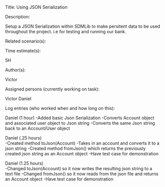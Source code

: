 Title: Using JSON Serialization

Description:

Setup a JSON Serialization within SDMLib to make persitent data to be used throughout the project. i.e for testing and running our bank.

Related scenario(s):

Time estimate(s):

5H

Author(s):

Victor

Assigned persons (currently working on task):

Victor
Daniel

Log entries (who worked when and how long on this):

Daniel (1 hour)
    -Added basic Json Serialization
    -Converts Account object and associated user object to Json string
    -Converts the same Json string back to an Account/User object
    
Daniel (.25 hours)    
    -Created method toJson(Account)
        -Takes in an account and converts it to a json string
    -Created method fromJson() which returns the previously created json string as an Account object
    -Have test case for demonstration
    
Daniel (1.25 hours)    
    -Changed toJson(Account) so it now writes the resulting json string to a text file
    -Changed fromJson() so it now reads from the json file and returns an Account object
    -Have test case for demonstration
    

